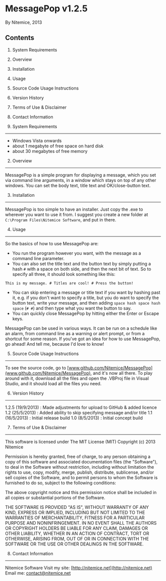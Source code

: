﻿MessagePop v1.2.5
=============================
By Nitemice, 2013

Contents 
--------
1. System Requirements
2. Overview
3. Installation
4. Usage
5. Source Code Usage Instructions
6. Version History
7. Terms of Use & Disclaimer
8. Contact Information

1. System Requirements
----------------------

- Windows Vista onwards
- about 1 megabyte of free space on hard disk  
- about 30 megabytes of free memory

2. Overview 
-----------
MessagePop is a simple program for displaying a message, which you set via command line arguments, in a window which stays on top of any other windows.
You can set the body text, title text and OK/close-button text.

3. Installation 
---------------
MessagePop is too simple to have an installer. Just copy the .exe to wherever you want to use it from. I suggest you create a new folder at `C:\Program Files\Nitemice Software`, and put in there. 

4. Usage 
--------
So the basics of how to use MessagePop are:

- You run the program however you want, with the message as a command line parameter. 
- You can also set the title text and the button text by simply putting a hash `#` with a space on both side, and then the next bit of text. So to specify all three, it should look something like this: 

```
This is my message. # Titles are cool! # Press the button! 
```

- You can skip entering a message or title text if you want by hashing past it, e.g. if you don't want to specify a title, but you do want to specify the button text, write your message, and then adding `space hash space hash space` (` # # `) and then type what you want the button to say. 
- You can quickly close MessagePop by hitting either the Enter or Escape keys.

MessagePop can be used in various ways. It can be run on a schedule like an alarm, from command line as a warning or alert prompt, or from a shortcut for some reason.
If you've got an idea for how to use MessagePop, go ahead! And tell me, because I'd love to know!

5. Source Code Usage Instructions 
---------------------------------
To see the source code, go to [www.github.com/Nitemice/MessagePop](www.github.com/Nitemice/MessagePop), and it's now all there. To play around with it, download all the files and open the .VBProj file in Visual Studio, and it should load all the files you need.

6. Version History 
------------------
1.2.5 (19/9/2013) : Made adjustments for upload to GitHub & added licence
1.2 (25/5/2013) : Added ability to skip specifying message and/or title
1.1 (16/5/2013) : Initial release build
1.0 (8/5/2013) : Initial concept build

7. Terms of Use & Disclaimer 
----------------------
This software is licensed under The MIT License (MIT)
Copyright (c) 2013 Nitemice

Permission is hereby granted, free of charge, to any person obtaining a copy of this software and associated documentation files (the "Software"), to deal in the Software without restriction, including without limitation the rights to use, copy, modify, merge, publish, distribute, sublicense, and/or sell copies of the Software, and to permit persons to whom the Software is furnished to do so, subject to the following conditions:

The above copyright notice and this permission notice shall be included in all copies or substantial portions of the Software.

THE SOFTWARE IS PROVIDED "AS IS", WITHOUT WARRANTY OF ANY KIND, EXPRESS OR IMPLIED, INCLUDING BUT NOT LIMITED TO THE WARRANTIES OF MERCHANTABILITY, FITNESS FOR A PARTICULAR PURPOSE AND NONINFRINGEMENT. IN NO EVENT SHALL THE AUTHORS OR COPYRIGHT HOLDERS BE LIABLE FOR ANY CLAIM, DAMAGES OR OTHER LIABILITY, WHETHER IN AN ACTION OF CONTRACT, TORT OR OTHERWISE, ARISING FROM, OUT OF OR IN CONNECTION WITH THE SOFTWARE OR THE USE OR OTHER DEALINGS IN THE SOFTWARE.

8. Contact Information 
----------------------
Nitemice Software
Visit my site: [http://nitemice.net](http://nitemice.net)
Email me: contact@nitemice.net